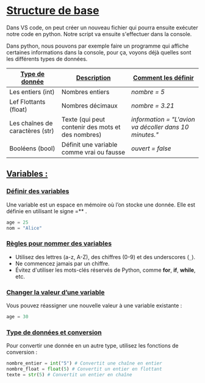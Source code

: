 # <u>Structure de base</u>
Dans VS code, on peut créer un nouveau fichier qui pourra ensuite exécuter notre code en python. 
Notre script va ensuite s'effectuer dans la console.

Dans python, nous pouvons par exemple faire un programme qui affiche certaines informations dans la console, pour ça, voyons déjà quelles sont les différents types de données.

| <u>Type de donnée</u>           | <u>Description</u>                                | <u>Comment les définir</u>                             |
| ------------------------------- | ------------------------------------------------- | ------------------------------------------------------ |
| Les entiers (int)               | Nombres entiers                                   | *nombre = 5*                                           |
| Lef Flottants (float)           | Nombres décimaux                                  | *nombre = 3.21*                                        |
| Les chaînes de caractères (str) | Texte (qui peut contenir des mots et des nombres) | *information = "L'avion va décoller dans 10 minutes."* |
| Booléens (bool)                 | Définit une variable comme vrai ou fausse         | *ouvert = false*                                       |

## <u>Variables :</u>
### <u>Définir des variables</u>
Une variable est un espace en mémoire où l’on stocke une donnée. Elle est définie en utilisant le signe =** .
```py
age = 25
nom = "Alice"
```
### <u>Règles pour nommer des variables</u>
- Utilisez des lettres (a-z, A-Z), des chiffres (0-9) et des underscores (`_`).
- Ne commencez jamais par un chiffre.
- Évitez d'utiliser les mots-clés réservés de Python, comme **for**, **if**, **while**, etc.

### <u>Changer la valeur d’une variable</u>
Vous pouvez réassigner une nouvelle valeur à une variable existante :
```py
age = 30
```
### <u>Type de données et conversion</u>
Pour convertir une donnée en un autre type, utilisez les fonctions de conversion :
```py
nombre_entier = int("5") # Convertit une chaîne en entier
nombre_float = float(5) # Convertit un entier en flottant
texte = str(5) # Convertit un entier en chaîne
```
